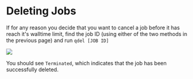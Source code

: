 # Deleting Jobs

If for any reason you decide that you want to cancel a job before it has reach it's walltime limit, find the job ID (using either of the two methods in the previous page) and run `qdel [JOB ID]`

![](../.gitbook/assets/qdel.png)

You should see `Terminated`, which indicates that the job has been successfully deleted.
